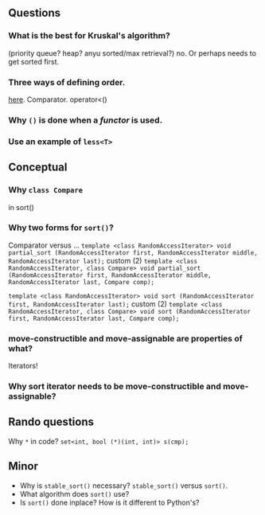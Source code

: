## Questions
### What is the best for Kruskal's algorithm?
(priority queue? heap? anyu sorted/max retrieval?) no. Or perhaps needs to get sorted first.

### Three ways of defining order.
[here](fusharblog.com/3-ways-to-define-comparison-functions-in-cpp/). Comparator. operator<()

### Why `()` is done when a *functor* is used.

### Use an example of `less<T>`

## Conceptual
### Why `class Compare`
in sort()
### Why two forms for `sort()`?
Comparator versus ...
`template <class RandomAccessIterator>
  void partial_sort (RandomAccessIterator first, RandomAccessIterator middle,
                     RandomAccessIterator last);`
custom (2)
`template <class RandomAccessIterator, class Compare>
  void partial_sort (RandomAccessIterator first, RandomAccessIterator middle,
                     RandomAccessIterator last, Compare comp);`


`template <class RandomAccessIterator>
  void sort (RandomAccessIterator first, RandomAccessIterator last);`
custom (2)
`template <class RandomAccessIterator, class Compare>
  void sort (RandomAccessIterator first, RandomAccessIterator last, Compare comp);`

### move-constructible and move-assignable are properties of what?
Iterators!
### Why sort iterator needs to be move-constructible and move-assignable?


## Rando questions
Why `*` in code? `set<int, bool (*)(int, int)> s(cmp);`

## Minor

* Why is `stable_sort()` necessary?  `stable_sort()` versus `sort()`. 
* What algorithm does `sort()` use?
* Is `sort()` done inplace? How is it different to Python's?

